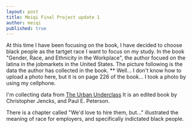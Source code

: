 ```yaml
---
layout: post
title: Meiqi Final Project update 1
author: meiqi
published: true
---
```


At this time I have been focusing on the book, I have decided to choose black people as the tartget race I want to focus on my study. In the book "Gender, Race, and Ethnicity in the Workplace", the author focued on the latina in the jobmarkets in the United States.
The picture following is the data the author has collected in the book.
** Well... I don't know how to upload a photo here, but it is on page 226 of the book... I took a photo by using my cellphone. 

I'm collecting data from [The Urban Underclass](https://books.google.com/books?hl=en&lr=&id=ueAaVBWCtq4C&oi=fnd&pg=PA203&dq=black+people+in+job+markets&ots=KSZHocXNks&sig=eEKJuF_k7wic5U5WohGnBWW5tJw#v=onepage&q=black%20people%20in%20job%20markets&f=false) It is an edited book by Christopher Jencks, and Paul E. Peterson.

There is a chapter called "We'd love to hire them, but..." illustrated the meaning of race for employers, and specifically indictated black people.
